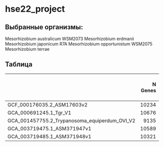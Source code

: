 # hse22_project

## Выбранные организмы:

Mesorhizobium australicum WSM2073
Mesorhizobium erdmanii
Mesorhizobium japonicum R7A
Mesorhizobium opportunistum WSM2075
Mesorhizobium terrae

## Таблица

|                                               |   N Genes |   Gene length |   Exons length |   Incidence of exons |   zh-score > 500 |   Whole length |   N of predicted Z-DNA |
|:----------------------------------------------|--------------:|---------------:|--------------------------:|-------------------------:|-------------------------------------:|-----------------------:|---------------------------------:|
| GCF_000176035.2_ASM17603v2                     |         10234 |       26075494 |                  13239627 |                       51 |                                 4743 |                  50502 |                          1064672 |
| GCA_000691245.1_Tgr_V1                        |         10676 |       20934132 |                  13834048 |                       66 |                                 4743 |                  50502 |                          1064672 |
| GCA_001457755.2_Trypanosoma_equiperdum_OVI_V2 |          9135 |       26228029 |                  13084295 |                       50 |                                 4743 |                  50502 |                          1064672 |
| GCA_003719475.1_ASM371947v1                   |         10589 |       21157315 |                  13594502 |                       64 |                                 4743 |                  50502 |                          1064672 |
| GCA_003719485.1_ASM371948v1                   |         10321 |       21334213 |                  14229241 |                       67 |                                 4743 |                  50502 |                          1064672 |
